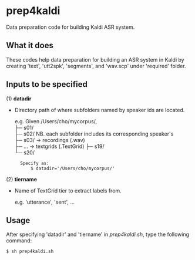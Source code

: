# prep4kaldi
Data preparation code for building Kaldi ASR system.
</br>

## What it does
These codes help data preparation for building an ASR system in Kaldi by creating 'text', 'utt2spk', 'segments', and 'wav.scp' under 'required' folder.

## Inputs to be specified   
(1) **datadir**  
- Directory path of where subfolders named by speaker ids are located.  

	e.g. Given /Users/cho/mycorpus/,  
  				├─ s01/			  
  				├─ s02/		NB. each subfolder includes its corresponding speaker's  
  				├─ s03/			-> recordings (.wav)  
  				├─ ...			-> textgrids (.TextGrid)
				├─ s19/			  
				└─ s20/  

		Specify as:
			$ datadir='/Users/cho/mycorpus/'

(2) **tiername**  
- Name of TextGrid tier to extract labels from.

	e.g. 'utterance', 'sent', ...

## Usage
After specifying 'datadir' and 'tiername' in *prep4kaldi.sh*, type the following command:

	$ sh prep4kaldi.sh

